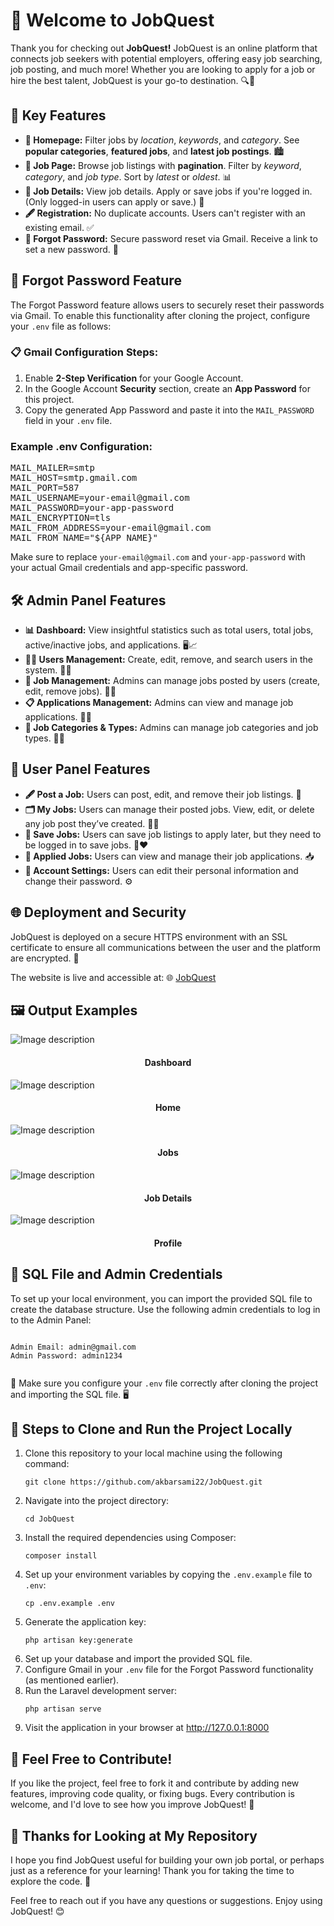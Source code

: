 <body>
  <h1>🚀 Welcome to JobQuest</h1>
  
  <p>Thank you for checking out <b>JobQuest!</b> JobQuest is an online platform that connects job seekers with potential employers, offering easy job searching, job posting, and much more! Whether you are looking to apply for a job or hire the best talent, JobQuest is your go-to destination. 🔍💼</p>
  
  <h2>🔧 Key Features</h2>
<ul>
  <li><strong>📍 Homepage:</strong> Filter jobs by <em>location</em>, <em>keywords</em>, and <em>category</em>. See <strong>popular categories</strong>, <strong>featured jobs</strong>, and <strong>latest job postings</strong>. 🏙️</li>
  
  <li><strong>💼 Job Page:</strong> Browse job listings with <strong>pagination</strong>. Filter by <em>keyword</em>, <em>category</em>, and <em>job type</em>. Sort by <em>latest</em> or <em>oldest</em>. 📊</li>
  
  <li><strong>📝 Job Details:</strong> View job details. Apply or save jobs if you're logged in. (Only logged-in users can apply or save.) 💼</li>
  
  <li><strong>🖋️ Registration:</strong> No duplicate accounts. Users can't register with an existing email. ✅</li>
  
  <li><strong>🔑 Forgot Password:</strong> Secure password reset via Gmail. Receive a link to set a new password. 📧</li>
</ul>

<h2>🔑 Forgot Password Feature</h2>
<p>The Forgot Password feature allows users to securely reset their passwords via Gmail. To enable this functionality after cloning the project, configure your <code>.env</code> file as follows:</p>

<h3>📋 Gmail Configuration Steps:</h3>
<ol>
  <li>Enable <strong>2-Step Verification</strong> for your Google Account.</li>
  <li>In the Google Account <strong>Security</strong> section, create an <strong>App Password</strong> for this project.</li>
  <li>Copy the generated App Password and paste it into the <code>MAIL_PASSWORD</code> field in your <code>.env</code> file.</li>
</ol>

<h3>Example .env Configuration:</h3>
<pre>
MAIL_MAILER=smtp
MAIL_HOST=smtp.gmail.com
MAIL_PORT=587
MAIL_USERNAME=your-email@gmail.com
MAIL_PASSWORD=your-app-password
MAIL_ENCRYPTION=tls
MAIL_FROM_ADDRESS=your-email@gmail.com
MAIL_FROM_NAME="${APP_NAME}"
</pre>
<p>Make sure to replace <code>your-email@gmail.com</code> and <code>your-app-password</code> with your actual Gmail credentials and app-specific password.</p>


  <h2>🛠️ Admin Panel Features</h2>
  <ul>
    <li><strong>📊 Dashboard:</strong> View insightful statistics such as total users, total jobs, active/inactive jobs, and applications. 🖥️📈</li>
    <li><strong>👨‍💼 Users Management:</strong> Create, edit, remove, and search users in the system. 🔎👥</li>
    <li><strong>💼 Job Management:</strong> Admins can manage jobs posted by users (create, edit, remove jobs). 📝💼</li>
    <li><strong>📋 Applications Management:</strong> Admins can view and manage job applications. 📩📂</li>
    <li><strong>🔖 Job Categories & Types:</strong> Admins can manage job categories and job types. 📂📑</li>
  </ul>

  <h2>👥 User Panel Features</h2>
  <ul>
    <li><strong>🖋️ Post a Job:</strong> Users can post, edit, and remove their job listings. 🏢</li>
    <li><strong>🗂️ My Jobs:</strong> Users can manage their posted jobs. View, edit, or delete any job post they’ve created. 🧑‍💼</li>
    <li><strong>💾 Save Jobs:</strong> Users can save job listings to apply later, but they need to be logged in to save jobs. 💼❤️</li>
    <li><strong>📑 Applied Jobs:</strong> Users can view and manage their job applications. 📥</li>
    <li><strong>🔧 Account Settings:</strong> Users can edit their personal information and change their password. ⚙️</li>
  </ul>

  <h2>🌐 Deployment and Security</h2>
  <p>JobQuest is deployed on a secure HTTPS environment with an SSL certificate to ensure all communications between the user and the platform are encrypted. 🔐</p>
  <p>The website is live and accessible at: 🌐 <a href="https://jobquest.wuaze.com/" target="_blank">JobQuest</a></p>

  <h2>🖼️ Output Examples</h2>
   <img src="https://github.com/user-attachments/assets/729a7ffe-6100-465f-bce3-c37bab537f69" alt="Image description">
   

   <h4 align="center">Dashboard </h4>
   <img src="https://github.com/user-attachments/assets/42eda61e-c992-4069-9d72-e76ec080b27c" alt="Image description">
   <h4 align="center">Home</h4>
   <img src="https://github.com/user-attachments/assets/bdec7f3e-141e-4474-983a-c15de1490ffb" alt="Image description">
   <h4 align="center">Jobs</h4>
   <img src="https://github.com/user-attachments/assets/c12f2835-4783-476a-9cef-1df03b9c224a" alt="Image description">
    <h4 align="center">Job Details </h4>
     <img src="https://github.com/user-attachments/assets/aed57d5f-3344-44a6-aa68-f9e6234dbb04" alt="Image description">
      <h4 align="center">Profile </h4>
       

  <h2>📁 SQL File and Admin Credentials</h2>
  <p>To set up your local environment, you can import the provided SQL file to create the database structure. Use the following admin credentials to log in to the Admin Panel:</p>
  <pre><code>
Admin Email: admin@gmail.com
Admin Password: admin1234
  </code></pre>
  
  <p>🔑 Make sure you configure your <code>.env</code> file correctly after cloning the project and importing the SQL file. 🖥️</p>

  <h2>🚀 Steps to Clone and Run the Project Locally</h2>
  <ol>
    <li>Clone this repository to your local machine using the following command:</li>
    <pre><code>git clone https://github.com/akbarsami22/JobQuest.git</code></pre>
    <li>Navigate into the project directory:</li>
    <pre><code>cd JobQuest</code></pre>
    <li>Install the required dependencies using Composer:</li>
    <pre><code>composer install</code></pre>
    <li>Set up your environment variables by copying the <code>.env.example</code> file to <code>.env</code>:</li>
    <pre><code>cp .env.example .env</code></pre>
    <li>Generate the application key:</li>
    <pre><code>php artisan key:generate</code></pre>
    <li>Set up your database and import the provided SQL file.</li>
    <li>Configure Gmail in your <code>.env</code> file for the Forgot Password functionality (as mentioned earlier).</li>
    <li>Run the Laravel development server:</li>
    <pre><code>php artisan serve</code></pre>
    <li>Visit the application in your browser at <a href="http://127.0.0.1:8000" target="_blank">http://127.0.0.1:8000</a></li>
  </ol>

  <h2>🙌 Feel Free to Contribute!</h2>
  <p>If you like the project, feel free to fork it and contribute by adding new features, improving code quality, or fixing bugs. Every contribution is welcome, and I'd love to see how you improve JobQuest! 🎉</p>

  <h2>🙏 Thanks for Looking at My Repository</h2>
  <p>I hope you find JobQuest useful for building your own job portal, or perhaps just as a reference for your learning! Thank you for taking the time to explore the code. 🚀</p>

  <p>Feel free to reach out if you have any questions or suggestions. Enjoy using JobQuest! 😊</p>
</body>
